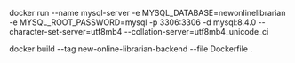 docker run --name mysql-server -e MYSQL_DATABASE=newonlinelibrarian -e MYSQL_ROOT_PASSWORD=mysql -p 3306:3306 -d mysql:8.4.0 --character-set-server=utf8mb4 --collation-server=utf8mb4_unicode_ci


docker build --tag new-online-librarian-backend --file Dockerfile .